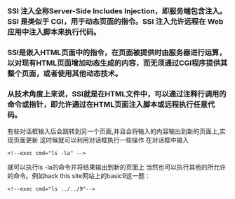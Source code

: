 ### SSI 注入全称Server-Side Includes Injection，即服务端包含注入。SSI 是类似于 CGI，用于动态页面的指令。SSI 注入允许远程在 Web 应用中注入脚本来执行代码。
### SSI是嵌入HTML页面中的指令，在页面被提供时由服务器进行运算，以对现有HTML页面增加动态生成的内容，而无须通过CGI程序提供其整个页面，或者使用其他动态技术。
### 从技术角度上来说，SSI就是在HTML文件中，可以通过注释行调用的命令或指针，即允许通过在HTML页面注入脚本或远程执行任意代码。

有些对话框输入后会跳转到另一个页面,并且会将输入的内容输出到新的页面上,实现页面更新
这时候就可以利用对话框执行一些操作
在对话框中输入

```
<!--exec cmd="ls -la" -->
```

就可以执行ls -la的命令并将结果输出到新的页面上
当然也可以执行其他的所允许的命令。例如hack this site网站上的basic9这一题：

```
<!--exec cmd="ls ../../9"-->
```
